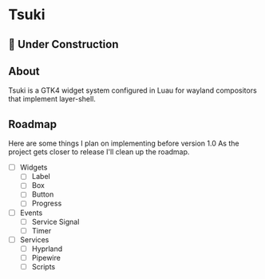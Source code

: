 # Tsuki

## 🚧 Under Construction

## About

Tsuki is a GTK4 widget system configured in Luau for wayland compositors that implement layer-shell.

## Roadmap

Here are some things I plan on implementing before version 1.0
As the project gets closer to release I'll clean up the roadmap.

- [ ] Widgets
    - [ ] Label
    - [ ] Box
    - [ ] Button
    - [ ] Progress
- [ ] Events
    - [ ] Service Signal
    - [ ] Timer
- [ ] Services
    - [ ] Hyprland
    - [ ] Pipewire
    - [ ] Scripts
